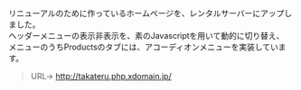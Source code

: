 リニューアルのために作っているホームページを、レンタルサーバーにアップしました。  
ヘッダーメニューの表示非表示を、素のJavascriptを用いて動的に切り替え、  
メニューのうちProductsのタブには、アコーディオンメニューを実装しています。  
>URL-> http://takateru.php.xdomain.jp/
